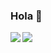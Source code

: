 ### Hola 👋
<img src="https://visitor-badge.laobi.icu/badge?page_id=fgbruna.fgbruna"/>
<img align="left" src="https://github-readme-stats-azure-five-17.vercel.app/api/top-langs/?username=fgbruna&layout=compact&theme=dracula"/>
